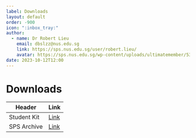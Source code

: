 ```yaml
---
label: Downloads
layout: default
order: -900
icon: ":inbox_tray:"
author:
  - name: Dr Robert Lieu
    email: dbslzz@nus.edu.sg
    link: https://sps.nus.edu.sg/user/robert.lieu/
    avatar: https://sps.nus.edu.sg/wp-content/uploads/ultimatemember/53/profile_photo.jpg
date: 2023-10-12T12:00
---
```


# Downloads

| Header       | Link                                                                                      |
|--------------|-------------------------------------------------------------------------------------------|
| Student Kit  | [Link](link)                                                                              |
| SPS Archive  | [Link](https://sps.nus.edu.sg/archive/archived-works/)                                    |

